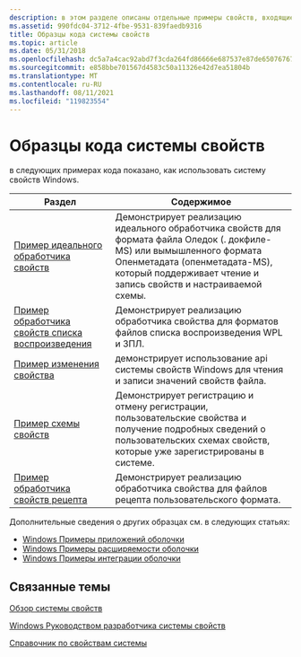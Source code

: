 ```yaml
---
description: в этом разделе описаны отдельные примеры свойств, входящие в состав пакета SDK (Windows Software Development Kit), и в большинстве случаев они доступны для загрузки из коллекции кода MSDN.
ms.assetid: 990fdc04-3712-4fbe-9531-839faedb9316
title: Образцы кода системы свойств
ms.topic: article
ms.date: 05/31/2018
ms.openlocfilehash: dc5a7a4cac92abd7f3cda264fd86666e687537e87de65076767a61fd47cdaa82
ms.sourcegitcommit: e858bbe701567d4583c50a11326e42d7ea51804b
ms.translationtype: MT
ms.contentlocale: ru-RU
ms.lasthandoff: 08/11/2021
ms.locfileid: "119823554"
---
```

# <a name="property-system-code-samples"></a>Образцы кода системы свойств

в следующих примерах кода показано, как использовать систему свойств Windows.

| Раздел            | Содержимое                     |
|-------------------|---------------------------------------------------|
| [Пример идеального обработчика свойств](https://github.com/microsoft/Windows-classic-samples/tree/master/Samples/Win7Samples/winui/shell/appshellintegration/IdealPropertyHandler)         | Демонстрирует реализацию идеального обработчика свойств для формата файла Оледок (. докфиле-MS) или вымышленного формата Опенметадата (опенметадата-MS), который поддерживает чтение и запись свойств и настраиваемой схемы. |
| [Пример обработчика свойств списка воспроизведения](https://github.com/microsoft/Windows-classic-samples/tree/master/Samples/Win7Samples/winui/shell/appshellintegration/PlaylistPropertyHandler)   | Демонстрирует реализацию обработчика свойства для форматов файлов списка воспроизведения WPL и ЗПЛ.                                                                                                                          |
| [Пример изменения свойства](https://github.com/microsoft/Windows-classic-samples/tree/master/Samples/Win7Samples/winui/shell/appplatform/PropertyEdit)                          | демонстрирует использование api системы свойств Windows для чтения и записи значений свойств файла.                                                                                                                            |
| [Пример схемы свойств](https://github.com/microsoft/Windows-classic-samples/tree/master/Samples/Win7Samples/winui/shell/appplatform/propertyschemas)                      | Демонстрирует регистрацию и отмену регистрации, пользовательские свойства и получение подробных сведений о пользовательских схемах свойств, которые уже зарегистрированы в системе.                                               |
| [Пример обработчика свойств рецепта](https://github.com/microsoft/Windows-classic-samples/tree/master/Samples/Win7Samples/winui/shell/appshellintegration/RecipePropertyHandler) | Демонстрирует реализацию обработчика свойства для файлов рецепта пользовательского формата.                                                                                                                             |

Дополнительные сведения о других образцах см. в следующих статьях:

-   [Windows Примеры приложений оболочки](https://github.com/microsoft/Windows-classic-samples/tree/master/Samples/Win7Samples/winui/shell/appplatform)
-   [Windows Примеры расширяемости оболочки](https://github.com/microsoft/Windows-classic-samples/tree/master/Samples/Win7Samples/winui/shell/shellextensibility)
-   [Windows Примеры интеграции оболочки](https://github.com/microsoft/Windows-classic-samples/tree/master/Samples/Win7Samples/winui/shell/appshellintegration)

 

## <a name="related-topics"></a>Связанные темы

<dl> <dt>

[Обзор системы свойств](property-system-overview.md)
</dt> <dt>

[Windows Руководством разработчика системы свойств](property-system-developer-s-guide.md)
</dt> <dt>

[Справочник по свойствам системы](property-system-reference.md)
</dt> </dl>

 

 



